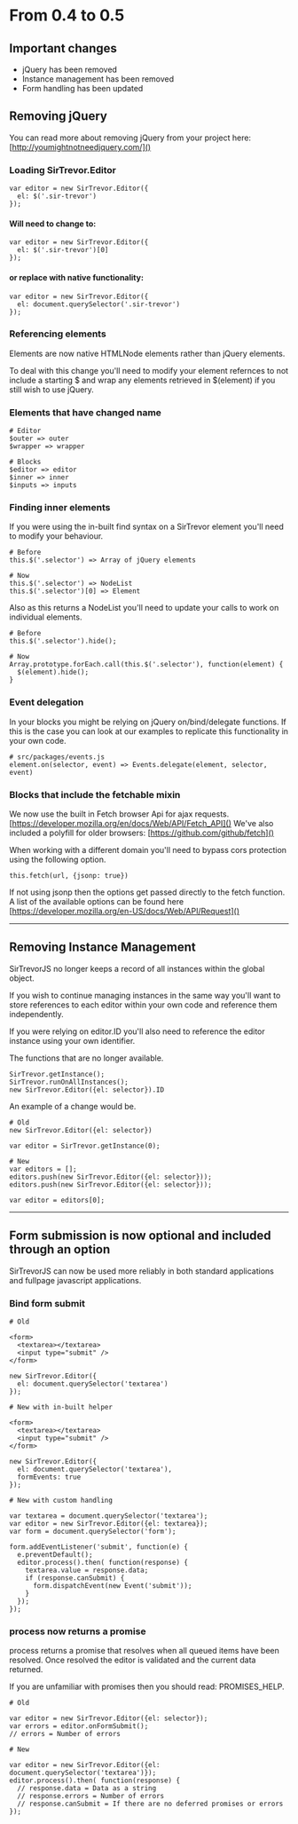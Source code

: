 # From 0.4 to 0.5

## Important changes

- jQuery has been removed
- Instance management has been removed
- Form handling has been updated

## Removing jQuery

You can read more about removing jQuery from your project here: [http://youmightnotneedjquery.com/]()

### Loading SirTrevor.Editor

```
var editor = new SirTrevor.Editor({
  el: $('.sir-trevor')
});
```

#### Will need to change to:

```
var editor = new SirTrevor.Editor({
  el: $('.sir-trevor')[0]
});
```

#### or replace with native functionality:

```
var editor = new SirTrevor.Editor({
  el: document.querySelector('.sir-trevor')
});
```

### Referencing elements

Elements are now native HTMLNode elements rather than jQuery elements.

To deal with this change you'll need to modify your element refernces to not include a starting $ and wrap any elements retrieved in $(element) if you still wish to use jQuery.

### Elements that have changed name

```
# Editor
$outer => outer
$wrapper => wrapper

# Blocks
$editor => editor
$inner => inner
$inputs => inputs
```

### Finding inner elements

If you were using the in-built find syntax on a SirTrevor element you'll need to modify your behaviour.

```
# Before
this.$('.selector') => Array of jQuery elements

# Now
this.$('.selector') => NodeList
this.$('.selector')[0] => Element
```

Also as this returns a NodeList you'll need to update your calls to work on individual elements.

```
# Before
this.$('.selector').hide();

# Now
Array.prototype.forEach.call(this.$('.selector'), function(element) {
  $(element).hide();
}
```

### Event delegation

In your blocks you might be relying on jQuery on/bind/delegate functions. If this is the case you can look at our examples to replicate this functionality in your own code.

```
# src/packages/events.js
element.on(selector, event) => Events.delegate(element, selector, event)
```

### Blocks that include the fetchable mixin

We now use the built in Fetch browser Api for ajax requests.
[https://developer.mozilla.org/en/docs/Web/API/Fetch_API]()
We've also included a polyfill for older browsers: [https://github.com/github/fetch]()

When working with a different domain you'll need to bypass cors protection using the following option.

```
this.fetch(url, {jsonp: true})
```

If not using jsonp then the options get passed directly to the fetch function. A list of the available options can be found here [https://developer.mozilla.org/en-US/docs/Web/API/Request]()

---

## Removing Instance Management

SirTrevorJS no longer keeps a record of all instances within the global object.

If you wish to continue managing instances in the same way you'll want to store references to each editor within your own code and reference them independently.

If you were relying on editor.ID you'll also need to reference the editor instance using your own identifier.

The functions that are no longer available.
```
SirTrevor.getInstance();
SirTrevor.runOnAllInstances();
new SirTrevor.Editor({el: selector}).ID
```

An example of a change would be.

```
# Old
new SirTrevor.Editor({el: selector})

var editor = SirTrevor.getInstance(0);

# New
var editors = [];
editors.push(new SirTrevor.Editor({el: selector}));
editors.push(new SirTrevor.Editor({el: selector}));

var editor = editors[0];

```

---

## Form submission is now optional and included through an option

SirTrevorJS can now be used more reliably in both standard applications and fullpage javascript applications.

### Bind form submit

```
# Old

<form>
  <textarea></textarea>
  <input type="submit" />
</form>

new SirTrevor.Editor({
  el: document.querySelector('textarea')
});

# New with in-built helper

<form>
  <textarea></textarea>
  <input type="submit" />
</form>

new SirTrevor.Editor({
  el: document.querySelector('textarea'),
  formEvents: true
});

# New with custom handling

var textarea = document.querySelector('textarea');
var editor = new SirTrevor.Editor({el: textarea});
var form = document.querySelector('form');

form.addEventListener('submit', function(e) {
  e.preventDefault();
  editor.process().then( function(response) {
    textarea.value = response.data;
    if (response.canSubmit) {
      form.dispatchEvent(new Event('submit'));
    }
  });
});
```

### process now returns a promise

process returns a promise that resolves when all queued items have been resolved.
Once resolved the editor is validated and the current data returned.

If you are unfamiliar with promises then you should read: PROMISES_HELP.

```
# Old

var editor = new SirTrevor.Editor({el: selector});
var errors = editor.onFormSubmit();
// errors = Number of errors

# New

var editor = new SirTrevor.Editor({el: document.querySelector('textarea')});
editor.process().then( function(response) {
  // response.data = Data as a string
  // response.errors = Number of errors
  // response.canSubmit = If there are no deferred promises or errors
});
```
